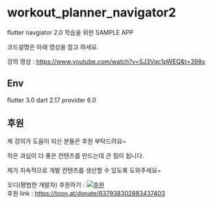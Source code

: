 # workout_planner_navigator2
flutter navgiator 2.0 학습을 위한 SAMPLE APP

코드설명은 아래 영상을 참고 하세요.

강의 영상 : https://www.youtube.com/watch?v=SJ3Vqc1pWEQ&t=398s



## Env

flutter 3.0
dart 2.17
provider 6.0



## 후원

제 강의가 도움이 되신 분들은 후원 부탁드려요~

작은 과심이 더 좋은 컨텐츠를 만드는데 큰 힘이 됩니다. 

제가 지속적으로 개발 컨텐츠를 생산할 수 있도록 도와주세요~



오디(평범한 개발자) 후원하기 : [![후원](https://toon.at/assets/frontend/toonation/donator/assets/images/toonation_logo.png)](https://toon.at/donate/637938302883437403)   
                              후원 link : https://toon.at/donate/637938302883437403
